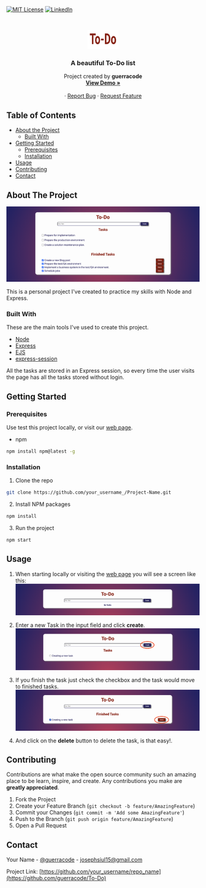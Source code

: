 [![MIT License][license-shield]][license-url]
[![LinkedIn][linkedin-shield]][linkedin-url]

<!-- PROJECT LOGO -->
<br />
<p align="center">
  <a href="https://github.com/othneildrew/Best-README-Template">
    <img src="./static/images/logo.png" alt="Logo" width="80" height="50">
  </a>

  <h3 align="center">A beautiful To-Do list</h3>

  <p align="center">
    Project created by <strong> guerracode </strong>
    <br />
    <a href="https://to-do-beta.vercel.app/"><strong>View Demo »</strong></a>
    <br />
    <br />
    ·
    <a href="https://github.com/guerracode/To-Do/issues">Report Bug</a>
    ·
    <a href="https://github.com/guerracode/To-Do/issues">Request Feature</a>
  </p>
</p>

<!-- TABLE OF CONTENTS -->

## Table of Contents

- [About the Project](#about-the-project)
  - [Built With](#built-with)
- [Getting Started](#getting-started)
  - [Prerequisites](#prerequisites)
  - [Installation](#installation)
- [Usage](#usage)
- [Contributing](#contributing)
- [Contact](#contact)

<!-- ABOUT THE PROJECT -->

## About The Project

[![Product Name Screen Shot][product-screenshot]](./static/images/start.png)

This is a personal project I've created to practice my skills with Node and Express.

### Built With

These are the main tools I've used to create this project.

- [Node](https://nodejs.org/en/)
- [Express](https://expressjs.com/)
- [EJS](https://ejs.co/)
- [express-session](https://www.npmjs.com/package/express-session)

All the tasks are stored in an Express session, so every time the user visits the page has all the tasks stored without login.

<!-- GETTING STARTED -->

## Getting Started

### Prerequisites

Use test this project locally, or visit our [web page](https://to-do-beta.vercel.app/).

- npm

```sh
npm install npm@latest -g
```

### Installation

1. Clone the repo

```sh
git clone https://github.com/your_username_/Project-Name.git
```

2. Install NPM packages

```sh
npm install
```

3. Run the project

```sh
npm start
```

<!-- USAGE EXAMPLES -->

## Usage

1. When starting locally or visiting the [web page](https://to-do-beta.vercel.app/) you will see a screen like this:
   ![](./static/images/start.png)

2. Enter a new Task in the input field and click **create**.
   ![](./static/images/task.png)

3. If you finish the task just check the checkbox and the task would move to finished tasks.
   ![](./static/images/taskFinished.png)

4. And click on the **delete** button to delete the task, is that easy!.

<!-- CONTACT -->

<!-- CONTRIBUTING -->

## Contributing

Contributions are what make the open source community such an amazing place to be learn, inspire, and create. Any contributions you make are **greatly appreciated**.

1. Fork the Project
2. Create your Feature Branch (`git checkout -b feature/AmazingFeature`)
3. Commit your Changes (`git commit -m 'Add some AmazingFeature'`)
4. Push to the Branch (`git push origin feature/AmazingFeature`)
5. Open a Pull Request

## Contact

Your Name - [@guerracode](https://twitter.com/guerracode) - josephsiul15@gmail.com

Project Link: [https://github.com/your_username/repo_name](https://github.com/guerracode/To-Do)

<!-- LINKS -->

[license-shield]: https://img.shields.io/github/license/othneildrew/Best-README-Template.svg?style=flat-square
[license-url]: https://github.com/guerracode/To-Do/blob/master/LICENSE
[linkedin-shield]: https://img.shields.io/badge/-LinkedIn-black.svg?style=flat-square&logo=linkedin&colorB=555
[linkedin-url]: https://www.linkedin.com/in/jose-luis-chavez/
[product-screenshot]: ./static/images/example.png
